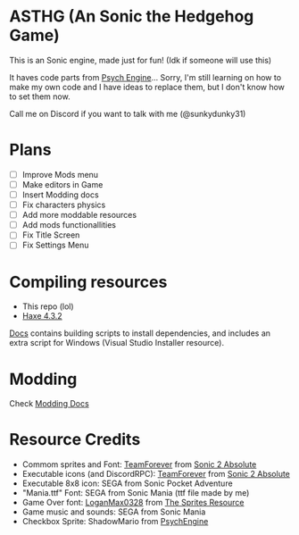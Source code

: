 # ASTHG (An Sonic the Hedgehog Game)
This is an Sonic engine, made just for fun! (Idk if someone will use this)

It haves code parts from [Psych Engine](https://github.com/ShadowMario/FNF-PsychEngine/)... Sorry, I'm still learning on how to make my own code and I have ideas to replace them, but I don't know how to set them now.

Call me on Discord if you want to talk with me (@sunkydunky31)

# Plans
- [ ] Improve Mods menu
- [ ] Make editors in Game
- [ ] Insert Modding docs
- [ ] Fix characters physics
- [ ] Add more moddable resources
- [ ] Add mods functionallities
- [ ] Fix Title Screen
- [ ] Fix Settings Menu

# Compiling resources
- This repo (lol)
- [Haxe 4.3.2](https://haxe.org/download/version/4.3.2/)

[Docs](/docs/building/) contains building scripts to install dependencies, and includes an extra script for Windows (Visual Studio Installer resource).

# Modding
Check [Modding Docs](docs/modding/README.md)

# Resource Credits
* Commom sprites and Font: [TeamForever](https://www.youtube.com/@teamforeverdev) from [Sonic 2 Absolute](https://teamforeveronline.wixsite.com/home/sonic-2-absolute)
* Executable icons (and DiscordRPC): [TeamForever](https://www.youtube.com/@teamforeverdev) from [Sonic 2 Absolute](https://teamforeveronline.wixsite.com/home/sonic-2-absolute)
* Executable 8x8 icon: SEGA from Sonic Pocket Adventure
* "Mania.ttf" Font: SEGA from Sonic Mania (ttf file made by me)
* Game Over font: [LoganMax0328](https://www.spriters-resource.com/profile/loganmax0328/) from [The Sprites Resource](https://www.spriters-resource.com/custom_edited/sonicthehedgehogcustoms/asset/222029/)
* Game music and sounds: SEGA from Sonic Mania
* Checkbox Sprite: ShadowMario from [PsychEngine](https://github.com/ShadowMario/FNF-PsychEngine/)